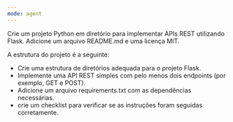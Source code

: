 ```yaml
---
mode: agent
---
```

Crie um projeto Python em diretório para implementar APIs REST utilizando Flask. Adicione um arquivo README.md e uma licença MIT. 

A estrutura do projeto é a seguinte:
- Crie uma estrutura de diretórios adequada para o projeto Flask.
- Implemente uma API REST simples com pelo menos dois endpoints (por exemplo, GET e POST).
- Adicione um arquivo requirements.txt com as dependências necessárias.
- crie um checklist para verificar se as instruções foram seguidas corretamente.
